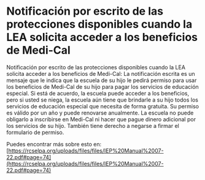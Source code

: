 # Notificación por escrito de las protecciones disponibles cuando la LEA solicita acceder a los beneficios de Medi-Cal
Notificación por escrito de las protecciones disponibles cuando la LEA solicita acceder a los beneficios de Medi-Cal: La notificación escrita es un mensaje que le indica que la escuela de su hijo le pedirá permiso para usar los beneficios de Medi-Cal de su hijo para pagar los servicios de educación especial. Si está de acuerdo, la escuela puede acceder a los beneficios, pero si usted se niega, la escuela aún tiene que brindarle a su hijo todos los servicios de educación especial que necesita de forma gratuita. Su permiso es válido por un año y puede renovarse anualmente. La escuela no puede obligarlo a inscribirse en Medi-Cal ni hacer que pague dinero adicional por los servicios de su hijo. También tiene derecho a negarse a firmar el formulario de permiso.

Puedes encontrar más sobre esto en: [https://rcselpa.org/uploads/files/files/IEP%20Manual%2007-22.pdf#page=74](https://rcselpa.org/uploads/files/files/IEP%20Manual%2007-22.pdf#page=74)
